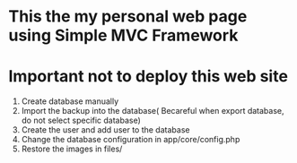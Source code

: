 # This the my personal web page using Simple MVC Framework
# Important not to deploy this web site
1. Create database manually
2. Import the backup into the database( Becareful when export database, do not select specific database)
3. Create the user and add user to the database
4. Change the database configuration in app/core/config.php
5. Restore the images in files/


